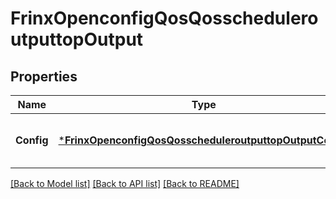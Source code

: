 # FrinxOpenconfigQosQosscheduleroutputtopOutput

## Properties
Name | Type | Description | Notes
------------ | ------------- | ------------- | -------------
**Config** | [***FrinxOpenconfigQosQosscheduleroutputtopOutputConfig**](frinx.openconfig.qos.qosscheduleroutputtop.output.Config.md) | Optional[Configuration data for scheduler output] REF:Optional.empty | [optional] [default to null]

[[Back to Model list]](../README.md#documentation-for-models) [[Back to API list]](../README.md#documentation-for-api-endpoints) [[Back to README]](../README.md)


